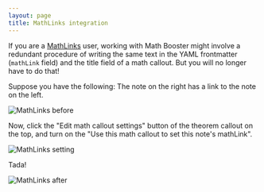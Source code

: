 ```yaml
---
layout: page
title: MathLinks integration
---
```


If you are a [MathLinks](https://github.com/zhaoshenzhai/obsidian-mathlinks) user, working with Math Booster might involve a redundant procedure of writing the same text in the YAML frontmatter (`mathLink` field) and the title field of a math callout. But you will no longer have to do that!

Suppose you have the following: The note on the right has a link to the note on the left.

![MathLinks before](https://github.com/RyotaUshio/obsidian-math-booster/assets/72342591/4e70e0c2-1f6e-4e61-b343-754ebc2dc01a)

Now, click the "Edit math callout settings" button of the theorem callout on the top, and turn on the "Use this math callout to set this note's mathLink".

![MathLinks setting](https://github.com/RyotaUshio/obsidian-math-booster/assets/72342591/568fa3c0-538e-4851-9943-16d894b4524f)

Tada!

![MathLinks after](https://github.com/RyotaUshio/obsidian-math-booster/assets/72342591/5e3c7662-20cc-494d-812c-bd0c83591610)
